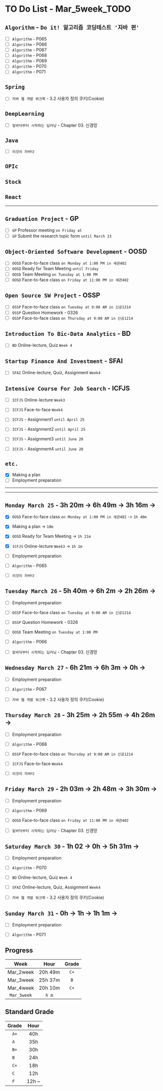 # TO Do List - Mar_5week_TODO

## `Algorithm` - `Do it! 알고리즘 코딩테스트 '자바 편'`
- [ ] `Algorithm` - P065
- [ ] `Algorithm` - P066
- [ ] `Algorithm` - P067
- [ ] `Algorithm` - P068
- [ ] `Algorithm` - P069
- [ ] `Algorithm` - P070
- [ ] `Algorithm` - P071

## `Spring`
- [ ] `자바 웹 개발 워크북` - 3.2 사용자 정의 쿠키(Cookie)

## `DeepLearning`
- [ ] `밑바닥부터 시작하는 딥러닝` - Chapter 03. 신경망

## `Java`
- [ ] `이것이 자바다`


## `OPIc`
## `Stock`
## `React`
---

## `Graduation Project` - GP
- [ ] `GP` Professor meeting `on Friday at `
- [ ] `GP` Submit the research topic form `until March 23`

## `Object-Oriented Software Development` - OOSD
- [ ] `OOSD` Face-to-face class `on Monday at 1:00 PM in 새관402`
- [ ] `OOSD` Ready for Team Meeting `until Friday`
- [ ] `OOSD` Team Meeting `on Tuesday at 1:00 PM`
- [ ] `OOSD` Face-to-face class `on Friday at 11:00 PM in 새관402`

## `Open Source SW Project` - OSSP
- [ ] `OSSP` Face-to-face class `on Tuesday at 9:00 AM in 신공1214`
- [ ] `OSSP` Question Homework - 0326
- [ ] `OSSP` Face-to-face class `on Thursday at 9:00 AM in 신공1214`

## `Introduction To Bic-Data Analytics` - BD
- [ ] `BD` Online-lecture, Quiz `Week 4`

## `Startup Finance And Investment` - SFAI
- [ ] `SFAI` Online-lecture, Quiz, Assignment `Week4`

## `Intensive Course For Job Search` - ICFJS
- [ ] `ICFJS` Online-lecture `Week3`
- [ ] `ICFJS` Face-to-face  `Week4`

- [ ] `ICFJS` - Assignment1 `until April 25`
- [ ] `ICFJS` - Assignment2 `until April 25`
- [ ] `ICFJS` - Assignment3 `until June 20`
- [ ] `ICFJS` - Assignment4 `until June 20`

## `etc.`
- [x] Making a plan
- [ ] Employment preparation

---
---

## `Monday March 25` - 3h 20m -> 6h 49m -> 3h 16m -> 
- [x] `OOSD` Face-to-face class `on Monday at 1:00 PM in 새관402` -> `1h 40m`
- [x] Making a plan -> `10m`
- [x] `OOSD` Ready for Team Meeting -> `1h 21m`
- [x] `ICFJS` Online-lecture `Week3` -> `1h 1m`
- [ ] Employment preparation
- [ ] `Algorithm` - P065
- [ ] `이것이 자바다`


## `Tuesday March 26` - 5h 40m -> 6h 2m -> 2h 26m -> 
- [ ] Employment preparation
- [ ] `OSSP` Face-to-face class `on Tuesday at 9:00 AM in 신공1214`
- [ ] `OSSP` Question Homework - 0326
- [ ] `OOSD` Team Meeting `on Tuesday at 1:00 PM`
- [ ] `Algorithm` - P066
- [ ] `밑바닥부터 시작하는 딥러닝` - Chapter 03. 신경망


## `Wednesday March 27` - 6h 21m -> 6h 3m -> 0h -> 
- [ ] Employment preparation
- [ ] `Algorithm` - P067
- [ ] `자바 웹 개발 워크북` - 3.2 사용자 정의 쿠키(Cookie)


## `Thursday March 28` - 3h 25m -> 2h 55m -> 4h 26m ->
- [ ] Employment preparation
- [ ] `Algorithm` - P068
- [ ] `OSSP` Face-to-face class `on Thursday at 9:00 AM in 신공1214`
- [ ] `ICFJS` Face-to-face  `Week4`
- [ ] `이것이 자바다`


## `Friday March 29` - 2h 03m -> 2h 48m -> 3h 30m -> 
- [ ] Employment preparation
- [ ] `Algorithm` - P069
- [ ] `OOSD` Face-to-face class `on Friday at 11:00 PM in 새관402`
- [ ] `밑바닥부터 시작하는 딥러닝` - Chapter 03. 신경망


## `Saturday March 30` - 1h 02 -> 0h -> 5h 31m ->
- [ ] Employment preparation
- [ ] `Algorithm` - P070
- [ ] `BD` Online-lecture, Quiz `Week 4`
- [ ] `SFAI` Online-lecture, Quiz, Assignment `Week4`
- [ ] `자바 웹 개발 워크북` - 3.2 사용자 정의 쿠키(Cookie)


## `Sunday March 31` - 0h -> 1h -> 1h 1m -> 
- [ ] Employment preparation
- [ ] `Algorithm` - P071



## Progress
| Week | Hour | Grade |
|:---:|:---:|:---:|
|Mar_2week|20h 49m|`C+`|
|Mar_3week|25h 37m|`B`|
|Mar_4week|20h 10m|`C+`|
|`Mar_5week`|`h m`||


## Standard Grade
| Grade | Hour |
|:---:|:---:|
|`A+`|40h|
|`A `|35h|
|`B+`|30h|
|`B `|24h|
|`C+`|18h|
|`C `|12h|
|`F `|12h ~|
